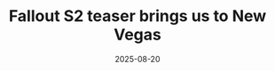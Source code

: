 ﻿---
title: Fallout S2 teaser brings us to New Vegas
date: '2025-08-20'
category: Markets
summary: ''
slug: fallout s2 teaser brings us to new vegas
source_urls:
- https://arstechnica.com/culture/2025/08/fallout-s2-teaser-brings-us-to-new-vegas/
seo:
  title: Fallout S2 teaser brings us to New Vegas | Hash n Hedge
  description: ''
  keywords:
  - news
  - markets
  - brief
---


